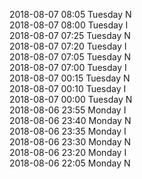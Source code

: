 2018-08-07 08:05 Tuesday  N  
2018-08-07 08:00 Tuesday  I  
2018-08-07 07:25 Tuesday  N  
2018-08-07 07:20 Tuesday  I  
2018-08-07 07:05 Tuesday  N  
2018-08-07 07:00 Tuesday  I  
2018-08-07 00:15 Tuesday  N  
2018-08-07 00:10 Tuesday  I  
2018-08-07 00:00 Tuesday  N  
2018-08-06 23:55 Monday  I  
2018-08-06 23:40 Monday  N  
2018-08-06 23:35 Monday  I  
2018-08-06 23:30 Monday  N  
2018-08-06 23:20 Monday  I  
2018-08-06 22:05 Monday  N  

